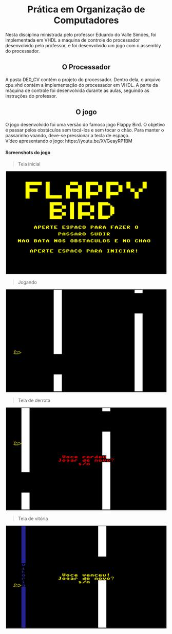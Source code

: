 <h1 align = "center">Prática em Organização de Computadores</h1>
Nesta disciplina ministrada pelo professor Eduardo do Valle Simões, foi implementada em VHDL a máquina de controle do processador desenvolvido pelo professor, e foi desenvolvido um jogo com o assembly do processador.
<h2 align = "center">O Processador </h2>
A pasta DE0_CV contém o projeto do processador. Dentro dela, o arquivo cpu.vhd contém a implementação do processador em VHDL. A parte da máquina de controle foi desenvolvida durante as aulas, seguindo as instruções do professor.
<h2 align = "center">O jogo</h2>
O jogo desenvolvido foi uma versão do famoso jogo Flappy Bird.
O objetivo é passar pelos obstáculos sem tocá-los e sem tocar o chão. Para manter o passarinho voando, deve-se pressionar a tecla de espaço.
<br/>
Vídeo apresentando o jogo: https://youtu.be/XVGeayRP1BM


<h4>Screenshots do jogo</h4>

>Tela inicial
<p align = "center">
  <img width = "500" height = "320" src = "imagens/telainicial.png">
</p>

>Jogando
<p align = "center">
  <img width = "500" height = "320" src = "imagens/jogando.png">
</p>

>Tela de derrota
<p align = "center">
  <img width = "500" height = "320" src = "imagens/teladerrota.png">
</p>

>Tela de vitória
<p align = "center">
  <img width = "500" height = "320" src = "imagens/telavitoria.png">
</p>
